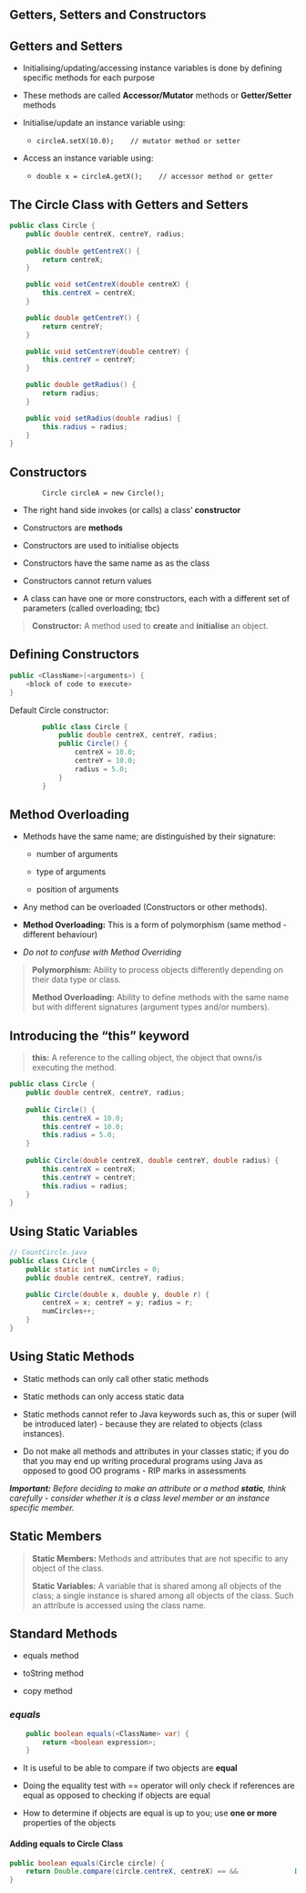 ## Getters, Setters and Constructors

## Getters and Setters

* Initialising/updating/accessing instance variables is done by defining specific methods for each purpose

* These methods are called **Accessor/Mutator** methods or **Getter/Setter** methods

* Initialise/update an instance variable using:

  * `circleA.setX(10.0);    // mutator method or setter`

* Access an instance variable using:

  * `double x = circleA.getX();    // accessor method or getter`

## The Circle Class with Getters and Setters

```java
public class Circle {
    public double centreX, centreY, radius;
    
    public double getCentreX() {
        return centreX;
    }

    public void setCentreX(double centreX) {
        this.centreX = centreX;
    }

    public double getCentreY() {
        return centreY;
    }

    public void setCentreY(double centreY) {
        this.centreY = centreY;
    }

    public double getRadius() {
        return radius;
    }

    public void setRadius(double radius) {
        this.radius = radius;
    }
}
```

## Constructors

`        Circle circleA = new Circle();`

* The right hand side invokes (or calls) a class’ **constructor**

* Constructors are **methods**

* Constructors are used to initialise objects

* Constructors have the same name as as the class

* Constructors cannot return values

* A class can have one or more constructors, each with a different set of parameters (called overloading; tbc)

> **Constructor:** A method used to **create** and **initialise** an object.

## Defining Constructors

```java
public <ClassName>(<arguments>) {
    <block of code to execute>
}
```

Default Circle constructor:

```java
        public class Circle {
            public double centreX, centreY, radius;
            public Circle() {
                centreX = 10.0;
                centreY = 10.0;
                radius = 5.0;
            }
        }
```

## Method Overloading

* Methods have the same name; are distinguished by their signature:

  * number of arguments

  * type of arguments

  * position of arguments

* Any method can be overloaded (Constructors or other methods).

* **Method Overloading:** This is a form of polymorphism (same method - different behaviour)

* *Do not to confuse with Method Overriding* 

> **Polymorphism:** Ability to process objects differently depending on their data type or class.
>
> **Method Overloading:** Ability to define methods with the same name but with different signatures (argument types and/or numbers).

## Introducing the “this” keyword

> **this:** A reference to the calling object, the object that owns/is executing the method.

```java
public class Circle {
    public double centreX, centreY, radius;
    
    public Circle() {
        this.centreX = 10.0;
        this.centreY = 10.0;
        this.radius = 5.0;
    }
    
    public Circle(double centreX, double centreY, double radius) {
        this.centreX = centreX;
        this.centreY = centreY;
        this.radius = radius;
    }
}
```

## Using Static Variables

```java
// CountCircle.java
public class Circle {
    public static int numCircles = 0;
    public double centreX, centreY, radius;

    public Circle(double x, double y, double r) {
        centreX = x; centreY = y; radius = r;
        numCircles++;
    }
}
```

## Using Static Methods

* Static methods can only call other static methods

* Static methods can only access static data

* Static methods cannot refer to Java keywords such as, this or super (will be introduced later) - because they are related to objects (class instances).

* Do not make all methods and attributes in your classes static; if you do that you may end up writing procedural programs using Java as opposed to good OO programs - RIP marks in assessments

***Important:** Before deciding to make an attribute or a method **static**, think carefully - consider whether it is a class level member or an instance specific member.*

## 

## Static Members

> **Static Members:** Methods and attributes that are not specific to any object of the class.
>
> **Static Variables:** A variable that is shared among all objects of the class; a single instance is shared among all objects of the class. Such an attribute is accessed using the class name.

## Standard Methods

* equals method

* toString method

* copy method

### *equals*

```java
    public boolean equals(<ClassName> var) {
        return <boolean expression>;
    }
```

* It is useful to be able to compare if two objects are **equal**

* Doing the equality test with == operator will only check if references are equal as opposed to checking if objects are equal

* How to determine if objects are equal is up to you; use **one or more** properties of the objects

#### Adding equals to Circle Class

```java
public boolean equals(Circle circle) {
    return Double.compare(circle.centreX, centreX) == &&              Double.compare(circle.centreY, centreY) == 0 && Double.compare(circle.radius,  radius) == 0;
}
```